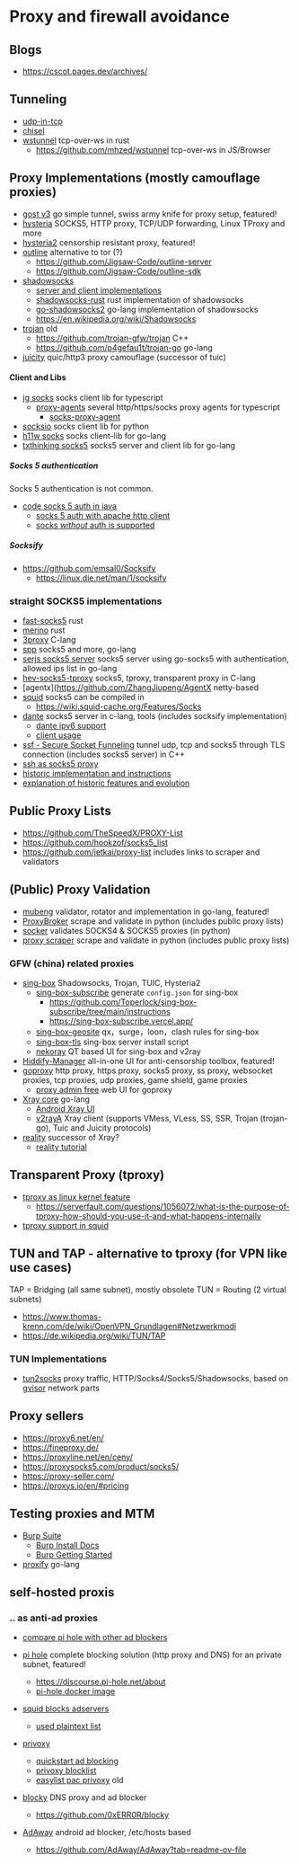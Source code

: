 # Proxy and firewall avoidance

## Blogs 

* https://cscot.pages.dev/archives/

## Tunneling

* [udp-in-tcp](https://github.com/wangyu-/udp2raw-tunnel)
* [chisel](https://github.com/jpillora/chisel)
* [wstunnel](https://github.com/erebe/wstunnel) tcp-over-ws in rust
  + https://github.com/mhzed/wstunnel tcp-over-ws in JS/Browser

## Proxy Implementations (mostly camouflage proxies)

* [gost v3](https://github.com/go-gost/gost) go simple tunnel, swiss army knife for proxy setup, featured!
* [hysteria](https://github.com/apernet/hysteria) SOCKS5, HTTP proxy, TCP/UDP forwarding, Linux TProxy and more
* [hysteria2](https://v2.hysteria.network/) censorship resistant proxy, featured!
* [outline](https://getoutline.org/de/) alternative to tor (?)
  + https://github.com/Jigsaw-Code/outline-server
  + https://github.com/Jigsaw-Code/outline-sdk
* [shadowsocks](https://shadowsocks.org/)
  + [server and client implementations](https://shadowsocks.org/doc/getting-started.html)
  + [shadowsocks-rust](https://github.com/shadowsocks/shadowsocks-rust) rust implementation of shadowsocks
  + [go-shadowsocks2](https://github.com/shadowsocks/go-shadowsocks2) go-lang implementation of shadowsocks
  + https://en.wikipedia.org/wiki/Shadowsocks
* [trojan](https://trojan-gfw.github.io/trojan/overview) old
  + https://github.com/trojan-gfw/trojan C++
  + https://github.com/p4gefau1t/trojan-go go-lang
* [juicity](https://github.com/juicity/juicity) quic/http3 proxy camouflage (successor of tuic)

#### Client and Libs

* [jg socks](https://github.com/JoshGlazebrook/socks) socks client lib for typescript
  + [proxy-agents](https://github.com/TooTallNate/proxy-agents) several http/https/socks proxy agents for typescript
    - [socks-proxy-agent](https://github.com/TooTallNate/proxy-agents/tree/main/packages/socks-proxy-agent)
* [socksio](https://github.com/sethmlarson/socksio) socks client lib for python
* [h11w socks](https://github.com/h12w/socks) socks client-lib for go-lang
* [txthinking socks5](https://github.com/txthinking/socks5) socks5 server and client lib for go-lang

##### Socks 5 authentication

Socks 5 authentication is not common.

* [code socks 5 auth in java](https://stackoverflow.com/questions/51335051/java-how-to-setup-socks-proxy-with-credentials)
  + [socks 5 auth with apache http client](https://stackoverflow.com/questions/22937983/how-to-use-socks-5-proxy-with-apache-http-client-4)
  + [socks _without_ auth is supported](https://stackoverflow.com/questions/5697371/how-to-use-socks-in-java)

##### Socksify

* https://github.com/emsal0/Socksify
  + https://linux.die.net/man/1/socksify

### straight SOCKS5 implementations

* [fast-socks5](https://github.com/dizda/fast-socks5) rust
* [merino](https://github.com/ajmwagar/merino) rust
* [3proxy](https://github.com/3proxy/3proxy) C-lang
* [spp](https://github.com/esrrhs/spp) socks5 and more, go-lang
* [serjs socks5 server](https://github.com/serjs/socks5-server) socks5 server using go-socks5 with authentication, allowed ips list in go-lang
* [hev-socks5-tproxy](https://github.com/heiher/hev-socks5-tproxy) socks5, tproxy, transparent proxy in C-lang
* [agentx](https://github.com/ZhangJiupeng/AgentX netty-based
* [squid](http://www.squid-cache.org/) socks5 can be compiled in
  + https://wiki.squid-cache.org/Features/Socks
* [dante](https://www.inet.no/dante/status.html) socks5 server in c-lang, tools (includes socksify implementation)
  + [dante ipv6 support](https://www.inet.no/dante/doc/latest/config/ipv6.html)
  + [client usage](https://www.inet.no/dante/doc/latest/config/client.html)
* [ssf - Secure Socket Funneling](https://github.com/securesocketfunneling/ssf) tunnel udp, tcp and socks5 through TLS connection (includes socks5 server) in C++
* [ssh as socks5 proxy](https://catonmat.net/linux-socks5-proxy)
* [historic implementation and instructions](https://einstein.informatik.uni-oldenburg.de/rechnernetze/socks.htm)
* [explanation of historic features and evolution](https://fineproxy.de/knowledge-base/was-sind-socks-proxys/)

## Public Proxy Lists

* https://github.com/TheSpeedX/PROXY-List
* https://github.com/hookzof/socks5_list
* https://github.com/jetkai/proxy-list includes links to scraper and validators

## (Public) Proxy Validation

* [mubeng](https://github.com/kitabisa/mubeng) validator, rotator and implementation in go-lang, featured!
* [ProxyBroker](https://github.com/constverum/ProxyBroker) scrape and validate in python (includes public proxy lists)
* [socker](https://github.com/TheSpeedX/socker) validates SOCKS4 & SOCKS5 proxies (in python)
* [proxy scraper](https://github.com/iw4p/proxy-scraper) scrape and validate in python (includes public proxy lists)

### GFW (china) related proxies

* [sing-box](https://sing-box.sagernet.org/manual/proxy/server/)  Shadowsocks, Trojan, TUIC, Hysteria2 
  + [sing-box-subscribe](https://github.com/Toperlock/sing-box-subscribe/blob/main/instructions/README.md) generate `config.json` for sing-box
    - https://github.com/Toperlock/sing-box-subscribe/tree/main/instructions
    - https://sing-box-subscribe.vercel.app/
  + [sing-box-geosite](https://github.com/Toperlock/sing-box-geosite) qx，surge，loon，clash rules for sing-box
  + [sing-box-tls](https://codeberg.org/l0Ye2sE/sing-box-stls) sing-box server install script
  + [nekoray](https://github.com/Matsuridayo/nekoray) QT based UI for sing-box and v2ray
* [Hiddify-Manager](https://github.com/hiddify/Hiddify-Manager) all-in-one UI for anti-censorship toolbox, featured!
* [goproxy](https://github.com/snail007/goproxy) http proxy, https proxy, socks5 proxy, ss proxy, websocket proxies, tcp proxies, udp proxies, game shield, game proxies
  + [proxy admin free](https://github.com/snail007/proxy_admin_free) web UI for goproxy
* [Xray core](https://github.com/XTLS/Xray-core) go-lang
  + [Android Xray UI](https://github.com/SaeedDev94/Xray)
  + [v2rayA](https://github.com/v2rayA/v2rayA) Xray client (supports VMess, VLess, SS, SSR, Trojan (trojan-go), Tuic and Juicity protocols)
* [reality](https://github.com/XTLS/REALITY) successor of Xray?
  + [reality tutorial](https://cscot.pages.dev/2023/03/02/Xray-REALITY-tutorial/)

## Transparent Proxy (tproxy)

* [tproxy as linux kernel feature](https://docs.kernel.org/networking/tproxy.html)
  + https://serverfault.com/questions/1056072/what-is-the-purpose-of-tproxy-how-should-you-use-it-and-what-happens-internally
* [tproxy support in squid](https://wiki.squid-cache.org/Features/Tproxy4)

## TUN and TAP - alternative to tproxy (for VPN like use cases)

TAP = Bridging (all same subnet), mostly obsolete
TUN = Routing (2 virtual subnets)

* https://www.thomas-krenn.com/de/wiki/OpenVPN_Grundlagen#Netzwerkmodi
* https://de.wikipedia.org/wiki/TUN/TAP

### TUN Implementations

* [tun2socks](https://github.com/xjasonlyu/tun2socks) proxy traffic, HTTP/Socks4/Socks5/Shadowsocks, based on [gvisor](https://gvisor.dev/) network parts

## Proxy sellers

* https://proxy6.net/en/
* https://fineproxy.de/
* https://proxyline.net/en/ceny/
* https://proxysocks5.com/product/socks5/
* https://proxy-seller.com/
* https://proxys.io/en/#pricing

## Testing proxies and MTM

* [Burp Suite](https://portswigger.net/burp/communitydownload)
  + [Burp Install Docs](https://portswigger.net/burp/documentation/desktop/getting-started/download-and-install)
  + [Burp Getting Started](https://portswigger.net/burp/documentation/desktop/getting-started)
* [proxify](https://github.com/projectdiscovery/proxify) go-lang

## self-hosted proxis

### .. as anti-ad proxies

* [compare pi hole with other ad blockers](https://pihole.de/pi-hole-vs-top-werbeblocker-ein-detaillierter-vergleich/)

* [pi hole](https://pi-hole.net/) complete blocking solution (http proxy and DNS) for an private subnet, featured!
  + https://discourse.pi-hole.net/about
  + [pi-hole docker image](https://github.com/pi-hole/docker-pi-hole?tab=readme-ov-file)
* [squid blocks adservers](https://blog.cyberfront.org/index.php/2021/12/10/squid-block-adservers/)
  + [used plaintext list](https://pgl.yoyo.org/adservers/#plaintext)
* [privoxy](https://www.privoxy.org/)
  + [quickstart ad blocking](https://www.privoxy.org/user-manual/quickstart.html)
  + [privoxy blocklist](https://github.com/Andrwe/privoxy-blocklist)
  + [easylist pac privoxy](https://github.com/essandess/easylist-pac-privoxy) old
* [blocky](https://0xerr0r.github.io/blocky/) DNS proxy and ad blocker
  + https://github.com/0xERR0R/blocky
* [AdAway](https://adaway.org/) android ad blocker, /etc/hosts based
  + https://github.com/AdAway/AdAway?tab=readme-ov-file

